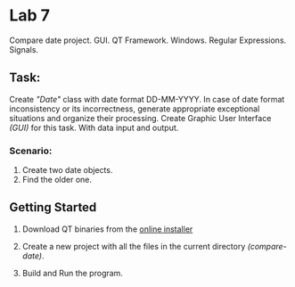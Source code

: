# Lab 7

Compare date project. GUI. QT Framework. Windows. Regular Expressions. Signals.

## Task:

Create _"Date"_ class with date format DD-MM-YYYY. In case of date format inconsistency or its incorrectness, generate appropriate exceptional situations and organize their processing. Create Graphic User Interface _(GUI)_ for this task. With data input and output.

### Scenario:

1. Create two date objects.
2. Find the older one.

## Getting Started

1. Download QT binaries from the [online installer](https://www.qt.io/download-qt-installer-oss)

2. Create a new project with all the files in the current directory _(compare-date)_.

3. Build and Run the program.
